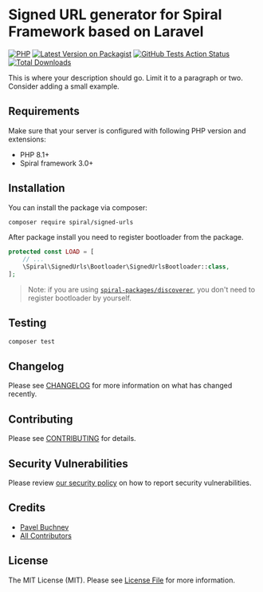# Signed URL generator for Spiral Framework based on Laravel

[![PHP](https://img.shields.io/packagist/php-v/spiral/signed-urls.svg?style=flat-square)](https://packagist.org/packages/spiral/signed-urls)
[![Latest Version on Packagist](https://img.shields.io/packagist/v/spiral/signed-urls.svg?style=flat-square)](https://packagist.org/packages/spiral/signed-urls)
[![GitHub Tests Action Status](https://img.shields.io/github/workflow/status/spiral/signed-urls/run-tests?label=tests&style=flat-square)](https://github.com/spiral/signed-urls/actions?query=workflow%3Arun-tests+branch%3Amain)
[![Total Downloads](https://img.shields.io/packagist/dt/spiral/signed-urls.svg?style=flat-square)](https://packagist.org/packages/spiral/signed-urls)

This is where your description should go. Limit it to a paragraph or two. Consider adding a small example.


## Requirements

Make sure that your server is configured with following PHP version and extensions:

- PHP 8.1+
- Spiral framework 3.0+


## Installation

You can install the package via composer:

```bash
composer require spiral/signed-urls
```

After package install you need to register bootloader from the package.

```php
protected const LOAD = [
    // ...
    \Spiral\SignedUrls\Bootloader\SignedUrlsBootloader::class,
];
```

> Note: if you are using [`spiral-packages/discoverer`](https://github.com/spiral-packages/discoverer),
> you don't need to register bootloader by yourself.

## Testing

```bash
composer test
```

## Changelog

Please see [CHANGELOG](CHANGELOG.md) for more information on what has changed recently.

## Contributing

Please see [CONTRIBUTING](.github/CONTRIBUTING.md) for details.

## Security Vulnerabilities

Please review [our security policy](../../security/policy) on how to report security vulnerabilities.

## Credits

- [Pavel Buchnev](https://github.com/butschster)
- [All Contributors](../../contributors)

## License

The MIT License (MIT). Please see [License File](LICENSE) for more information.
